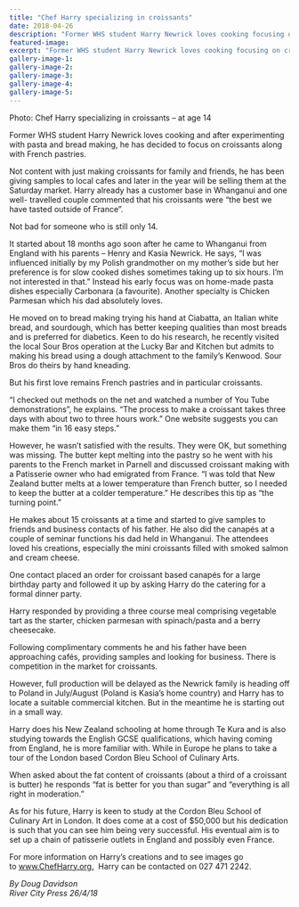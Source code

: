 ```yaml
---
title: "Chef Harry specializing in croissants"
date: 2018-04-26
description: "Former WHS student Harry Newrick loves cooking focusing on croissants along with French pastries..."
featured-image: 
excerpt: "Former WHS student Harry Newrick loves cooking focusing on croissants along with French pastries."
gallery-image-1: 
gallery-image-2: 
gallery-image-3: 
gallery-image-4: 
gallery-image-5: 
---
```


<p>Photo: Chef Harry specializing in croissants &ndash; at age 14</p>
<p>Former WHS student Harry Newrick loves cooking and after experimenting with pasta and bread making, he has decided to focus on croissants along with French pastries.</p>
<p>Not content with just making croissants for family and friends, he has been giving samples to local cafes and later in the year will be selling them at the Saturday market. Harry already has a customer base in Whanganui and one well- travelled couple commented that his croissants were &ldquo;the best we have tasted outside of France&rdquo;.</p>
<p>Not bad for someone who is still only 14.</p>
<p>It started about 18 months ago soon after he came to Whanganui from England with his parents &ndash; Henry and Kasia Newrick. He says, &ldquo;I was influenced initially by my Polish grandmother on my mother&rsquo;s side but her preference is for slow cooked dishes sometimes taking up to six hours. I&rsquo;m not interested in that.&rdquo; Instead his early focus was on home-made pasta dishes especially Carbonara (a favourite). Another specialty is Chicken Parmesan which his dad absolutely loves.</p>
<p>He moved on to bread making trying his hand at Ciabatta, an Italian white bread, and sourdough, which has better keeping qualities than most breads and is preferred for diabetics. Keen to do his research, he recently visited the local Sour Bros operation at the Lucky Bar and Kitchen but admits to making his bread using a dough attachment to the family&rsquo;s Kenwood. Sour Bros do theirs by hand kneading.</p>
<p>But his first love remains French pastries and in particular croissants.</p>
<p>&ldquo;I checked out methods on the net and watched a number of You Tube demonstrations&rdquo;, he explains. &ldquo;The process to make a croissant takes three days with about two to three hours work.&rdquo; One website suggests you can make them &ldquo;in 16 easy steps.&rdquo;</p>
<p>However, he wasn&rsquo;t satisfied with the results. They were OK, but something was missing. The butter kept melting into the pastry so he went with his parents to the French market in Parnell and discussed croissant making with a Patisserie owner who had emigrated from France. &ldquo;I was told that New Zealand butter melts at a lower temperature than French butter, so I needed to keep the butter at a colder temperature.&rdquo; He describes this tip as &ldquo;the turning point.&rdquo;</p>
<p>He makes about 15 croissants at a time and started to give samples to friends and business contacts of his father. He also did the canap&eacute;s at a couple of seminar functions his dad held in Whanganui. The attendees loved his creations, especially the mini croissants filled with smoked salmon and cream cheese.&nbsp;</p>
<p>One contact placed an order for croissant based canap&eacute;s for a large birthday party and followed it up by asking Harry do the catering for a formal dinner party.</p>
<p>Harry responded by providing a three course meal comprising vegetable tart as the starter, chicken parmesan with spinach/pasta and a berry cheesecake.</p>
<p>Following complimentary comments he and his father have been approaching caf&eacute;s, providing samples and looking for business. There is competition in the market for croissants.&nbsp;</p>
<p>However, full production will be delayed as the Newrick family is heading off to Poland in July/August (Poland is Kasia&rsquo;s home country) and Harry has to locate a suitable commercial kitchen. But in the meantime he is starting out in a small way.</p>
<p>Harry does his New Zealand schooling at home through Te Kura and is also studying towards the English GCSE qualifications, which having coming from England, he is more familiar with. While in Europe he plans to take a tour of the London based Cordon Bleu School of Culinary Arts.&nbsp;</p>
<p>When asked about the fat content of croissants (about a third of a croissant is butter) he responds &ldquo;fat is better for you than sugar&rdquo; and &ldquo;everything is all right in moderation.&rdquo;</p>
<p>As for his future, Harry is keen to study at the Cordon Bleu School of Culinary Art in London. It does come at a cost of $50,000 but his dedication is such that you can see him being very successful. His eventual aim is to set up a chain of patisserie outlets in England and possibly even France.</p>
<p>For more information on Harry&rsquo;s creations and to see images go to&nbsp;<a href="https://l.facebook.com/l.php?u=http%3A%2F%2Fwww.ChefHarry.org%2F&amp;h=AT0dPFKU7NPbTpCPg-Yqb3rRpnE81DI9UV5KQ5DQp4sIATCQfGJZUfNoFRk3OycGRHQjPsZP9Q4ReJKjGrVW4vCZvM2UfFwNrt1YL5HsA2Ve7hA0IfTSUBtCEVFz8MpVyzmAFPxANTJYa-RAIpzV-ULb" rel="noopener nofollow" target="_blank" data-ft="{&quot;tn&quot;:&quot;-U&quot;}" data-lynx-mode="asynclazy">www.ChefHarry.org.</a>&nbsp; Harry can be contacted on 027 471 2242.</p>
<p><em>By Doug Davidson</em><br /><em>River City Press 26/4/18</em></p>

